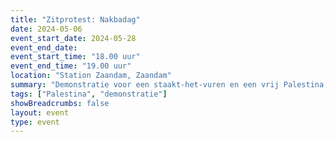 ```yaml
---
title: "Zitprotest: Nakbadag"
date: 2024-05-06
event_start_date: 2024-05-28
event_end_date: 
event_start_time: "18.00 uur"
event_end_time: "19.00 uur"
location: "Station Zaandam, Zaandam"
summary: "Demonstratie voor een staakt-het-vuren en een vrij Palestina, met speciale aandacht voor het herdenken van de Nakba van 1948 en het stoppen van de voortrazende Nakba nú."
tags: ["Palestina", "demonstratie"]
showBreadcrumbs: false
layout: event
type: event
---
```

